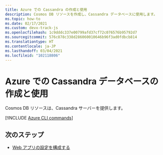 ```yaml
---
title: Azure での Cassandra の作成と使用
description: Cosmos DB リソースを作成し、Cassandra データベースに使用します。
ms.topic: how-to
ms.date: 02/17/2021
ms.custom: devx-track-js
ms.openlocfilehash: 1c9dddc337e00799afd37cf72c076576b95792d7
ms.sourcegitcommit: 576c878c338d286060010646b96f3ad0fdbcb814
ms.translationtype: HT
ms.contentlocale: ja-JP
ms.lasthandoff: 03/04/2021
ms.locfileid: "102118806"
---
```

# <a name="create-and-use-cassandra-database-on-azure"></a>Azure での Cassandra データベースの作成と使用

Cosmos DB リソースは、Cassandra サーバーを提供します。 

[!INCLUDE [Azure CLI commands](../../includes/azure-cli-cassandra-db.md)]

## <a name="next-steps"></a>次のステップ

* [Web アプリの設定を構成する](../configure-web-app-settings.md)

